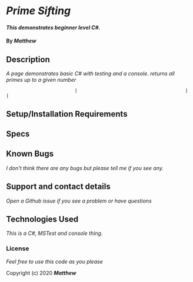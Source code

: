 
# _Prime Sifting_

#### _This demonstrates beginner level C#._

#### By _**Matthew**_


## Description

_A page demonstrates basic C# with testing and a console._
_returns all primes up to a given number_

                              |                                         |           |           
## Setup/Installation Requirements

## Specs


## Known Bugs

_I don't think there are any bugs but please tell me if you see any._

## Support and contact details

_Open a Github issue if you see a problem or have questions_

## Technologies Used

_This is a C#, MSTest and console thing._

### License

*Feel free to use this code as you please*

Copyright (c) 2020 **_Matthew_**
